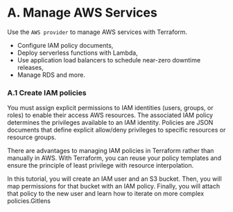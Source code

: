 # A. Manage AWS Services
Use the ``AWS provider`` to manage AWS services with Terraform. 
* Configure IAM policy documents, 
* Deploy serverless functions with Lambda, 
* Use application load balancers to schedule near-zero downtime releases, 
* Manage RDS and more.

### A.1 Create IAM policies
You must assign explicit permissions to IAM identities (users, groups, or roles) to enable their access AWS resources. The associated IAM policy determines the privileges available to an IAM identity. Policies are JSON documents that define explicit allow/deny privileges to specific resources or resource groups.

There are advantages to managing IAM policies in Terraform rather than manually in AWS. With Terraform, you can reuse your policy templates and ensure the principle of least privilege with resource interpolation.

In this tutorial, you will create an IAM user and an S3 bucket. Then, you will map permissions for that bucket with an IAM policy. Finally, you will attach that policy to the new user and learn how to iterate on more complex policies.Gitlens